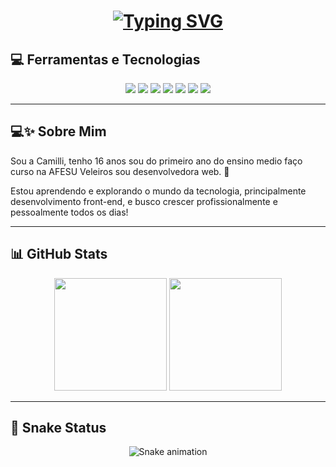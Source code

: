 <h1 align="center">
  <a href="https://git.io/typing-svg">
    <img src="https://readme-typing-svg.herokuapp.com?font=Fira+Code&pause=1000&random=false&width=435&lines=Oi%2C+tudo+bem%3F+Sou+a+Camilli!;Tenho+16+anos+e+estudo+na+AFESU+Veleiros." alt="Typing SVG" />
  </a>
</h1>

<h2> 💻 Ferramentas e Tecnologias </h2>
<div align="center">

  <!-- Linguagens -->
  <img src="https://img.shields.io/badge/HTML5-E34F26?style=for-the-badge&logo=html5&logoColor=white" />
  <img src="https://img.shields.io/badge/CSS3-1572B6?style=for-the-badge&logo=css3&logoColor=white" />
  <img src="https://img.shields.io/badge/JavaScript-F7DF1E?style=for-the-badge&logo=javascript&logoColor=black" />
  <img src="https://img.shields.io/badge/Vue.js-4FC08D?style=for-the-badge&logo=vue.js&logoColor=white" />

  <!-- Ferramentas -->
  <img src="https://img.shields.io/badge/GitHub-181717?style=for-the-badge&logo=github&logoColor=white" />
  <img src="https://img.shields.io/badge/Illustrator-FF9A00?style=for-the-badge&logo=adobeillustrator&logoColor=white" />
  <img src="https://img.shields.io/badge/Photoshop-31A8FF?style=for-the-badge&logo=adobephotoshop&logoColor=white" />
</div>

---

<h2> 💻✨ Sobre Mim </h2>

<p>Sou a Camilli, tenho 16 anos 
  sou do primeiro ano do ensino medio 
  faço curso na AFESU Veleiros 
  sou desenvolvedora web. 🚀</p>

<p>Estou aprendendo e explorando o mundo da tecnologia, principalmente desenvolvimento front-end, e busco crescer profissionalmente e pessoalmente todos os dias!</p>

---

## 📊 GitHub Stats

<div align="center">
  <img height="180em" src="https://github-readme-stats.vercel.app/api?username=SEU_USUARIO_AQUI&show_icons=true&theme=dracula&include_all_commits=true&count_private=true" />
  <img height="180em" src="https://github-readme-stats.vercel.app/api/top-langs/?username=SEU_USUARIO_AQUI&layout=compact&langs_count=7&theme=dracula" />
</div>

---

## 🐍 Snake Status

<div align="center">
  <img src="https://github.com/SEU_USUARIO_AQUI/SEU_USUARIO_AQUI/blob/main/snake-dark.svg" alt="Snake animation">
</div>

